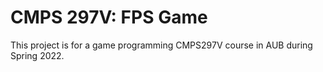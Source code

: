 # CMPS 297V: FPS Game
This project is for a game programming CMPS297V course in AUB during Spring 2022.
